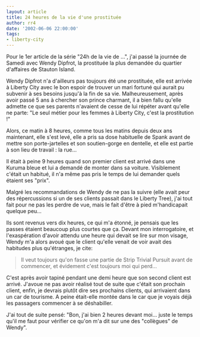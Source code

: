 ```yaml
---
layout: article
title: 24 heures de la vie d'une prostituée
author: rr4
date: '2002-06-06 22:00:00'
tags:
- liberty-city
---
```


Pour le 1er article de la série "24h de la vie de …", j'ai passé la journée de Samedi avec Wendy Dipfrot, la prostituée la plus demandée du quartier d'affaires de Stauton Island.

Wendy Dipfrot n'a d'ailleurs pas toujours été une prostituée, elle est arrivée à Liberty City avec le bon espoir de trouver un mari fortuné qui aurait pu subvenir à ses besoins jusqu'à la fin de sa vie. Malheureusement, après avoir passé 5 ans à chercher son prince charmant, il a bien fallu qu'elle admette ce que ses parents n'avaient de cesse de lui répéter avant qu'elle ne parte: "Le seul métier pour les femmes à Liberty City, c'est la prostitution !"

Alors, ce matin à 8 heures, comme tous les matins depuis deux ans maintenant, elle s'est levé, elle a pris sa dose habituelle de Spank avant de mettre son porte-jartelles et son soutien-gorge en dentelle, et elle est partie à son lieu de travail : la rue…

Il était à peine 9 heures quand son premier client est arrivé dans une Kuruma bleue et lui a demandé de monter dans sa voiture. Visiblement c'était un habitué, il n'a même pas pris le temps de lui demander quels étaient ses "prix".

Malgré les recommandations de Wendy de ne pas la suivre (elle avait peur des répercussions si un de ses clients passait dans le Liberty Tree), j'ai tout fait pour ne pas les perdre de vue, mais le fait d'être à pied m'handicapait quelque peu…

Ils sont revenus vers dix heures, ce qui m'a étonné, je pensais que les passes étaient beaucoup plus courtes que ça. Devant mon interrogatoire, et l'exaspération d'avoir attendu une heure qui devait se lire sur mon visage, Wendy m'a alors avoué que le client qu'elle venait de voir avait des habitudes plus qu'étranges, je cite:

> Il veut toujours qu'on fasse une partie de Strip Trivial Pursuit avant de commencer, et évidement c'est toujours moi qui perd…

C'est après avoir tapiné pendant une demi heure que son second client est arrivé. J'avoue ne pas avoir réalisé tout de suite que c'était son prochain client, enfin, je devrais plutôt dire ses prochains clients, qui arrivaient dans un car de tourisme. A peine était-elle montée dans le car que je voyais déjà les passagers commencer à se déshabiller.

J'ai tout de suite pensé: "Bon, j'ai bien 2 heures devant moi… juste le temps qu'il me faut pour vérifier ce qu'on m'a dit sur une des "collègues" de Wendy".